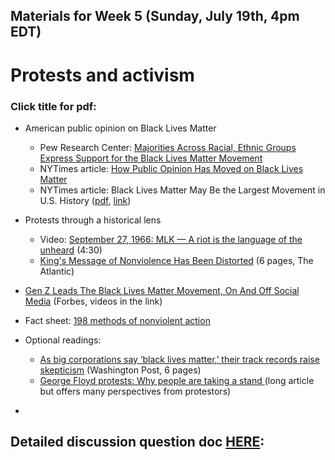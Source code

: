 ## Materials for Week 5 (Sunday, July 19th, 4pm EDT)
# Protests and activism
### Click title for pdf:

- American public opinion on Black Lives Matter
  - Pew Research Center: <a href="https://www.pewsocialtrends.org/2020/06/12/amid-protests-majorities-across-racial-and-ethnic-groups-express-support-for-the-black-lives-matter-movement/">Majorities Across Racial, Ethnic Groups Express Support for the Black Lives Matter Movement</a>
  - NYTimes article: <a href="">How Public Opinion Has Moved on Black Lives Matter</a>
  - NYTimes article: Black Lives Matter May Be the Largest Movement in U.S. History (<a href="">pdf</a>, <a href="https://www.nytimes.com/interactive/2020/07/03/us/george-floyd-protests-crowd-size.html">link</a>)

- Protests through a historical lens
  - Video: <a href="https://www.youtube.com/watch?v=_K0BWXjJv5s">September 27, 1966: MLK — A riot is the language of the unheard</a> (4:30)
  - <a href="">King's Message of Nonviolence Has Been Distorted</a> (6 pages, The Atlantic)

- <a href="https://www.forbes.com/sites/rebeccabellan/2020/06/12/gen-z-leads-the-black-lives-matter-movement-on-and-off-social-media/#10ac239f19a8">Gen Z Leads The Black Lives Matter Movement, On And Off Social Media</a> (Forbes, videos in the link)

- Fact sheet: <a href="">198 methods of nonviolent action</a>

- Optional readings:
  - <a href="">As big corporations say ‘black lives matter,’ their track records raise skepticism</a> (Washington Post, 6 pages)
  - <a href="">George Floyd protests: Why people are taking a stand
</a> (long article but offers many perspectives from protestors)

- <a href=""></a>

## Detailed discussion question doc [HERE](): 
